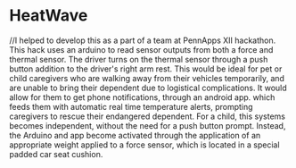 # HeatWave
//I helped to develop this as a part of a team at PennApps XII hackathon. This hack uses an arduino to read sensor outputs from both a force and thermal sensor. The driver turns on the thermal sensor through a push button addition to the driver's right arm rest. This would be ideal for pet or child caregivers who are walking away from their vehicles temporarily, and are unable to bring their dependent due to logistical complications. It would allow for them to get phone notifications, through an android app. which feeds them with automatic real time temperature alerts, prompting caregivers to rescue their endangered dependent. For a child, this systems becomes independent, without the need for a push button prompt. Instead, the Arduino and app become activated through the application of an appropriate weight applied to a force sensor, which is located in a special padded car seat cushion.
